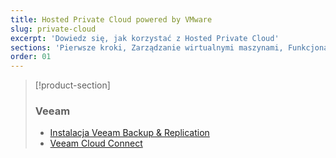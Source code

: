```yaml
---
title: Hosted Private Cloud powered by VMware
slug: private-cloud
excerpt: 'Dowiedz się, jak korzystać z Hosted Private Cloud'
sections: 'Pierwsze kroki, Zarządzanie wirtualnymi maszynami, Funkcjonalności OVHcloud, NSX, NSX-v, Funkcjonalności VMware vSphere, Migracja wirtualnych maszyn, Usługi i opcje OVHcloud, Zerto, vRops, FAQ'
order: 01
---
```


> [!product-section]
>
> ### Veeam
>
> - [Instalacja Veeam Backup & Replication](https://docs.ovh.com/pl/storage/veeam-backup-replication/)
> - [Veeam Cloud Connect](https://docs.ovh.com/pl/storage/veeam-cloud-connect/)
>